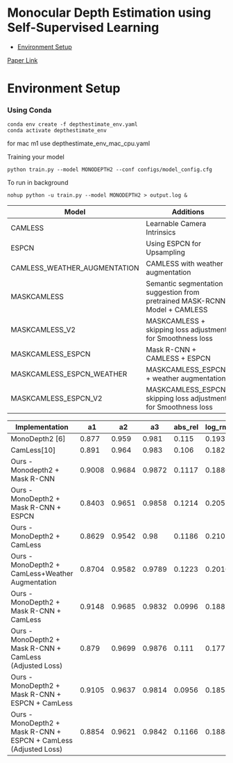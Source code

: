 # Monocular Depth Estimation using Self-Supervised Learning 

* [Environment Setup](#env)

[Paper Link](https://arxiv.org/ftp/arxiv/papers/2304/2304.06966.pdf)

# Environment Setup

### Using Conda 
```
conda env create -f depthestimate_env.yaml
conda activate depthestimate_env
```
for mac m1 use depthestimate_env_mac_cpu.yaml


Training your model
```
python train.py --model MONODEPTH2 --conf configs/model_config.cfg 
```

To run in background

```
nohup python -u train.py --model MONODEPTH2 > output.log &
```
| Model                        | Additions                                                                  | Link                                                                                                              |
|------------------------------|----------------------------------------------------------------------------|-------------------------------------------------------------------------------------------------------------------|
| CAMLESS                      | Learnable Camera Intrinsics                                                | [ `link` ]( https://storage.googleapis.com/depth-estimation-weights/final_weights/CAMLESS.zip )                   |
| ESPCN                        | Using ESPCN for Upsampling                                                 | [ `link` ]( https://storage.googleapis.com/depth-estimation-weights/final_weights/ESPCN.zip )                     |
| CAMLESS_WEATHER_AUGMENTATION | CAMLESS with weather augmentation                                          | [ `link` ]( https://storage.googleapis.com/depth-estimation-weights/final_weights/CAMLESS_WEATHER_AUG.zip )       |
| MASKCAMLESS                  | Semantic segmentation suggestion from pretrained MASK-RCNN Model + CAMLESS | [ `link` ]( https://storage.googleapis.com/depth-estimation-weights/final_weights/MASKCAMLESS.zip )               |
| MASKCAMLESS_V2               | MASKCAMLESS + skipping loss adjustment for Smoothness loss                 | [ `link` ]( https://storage.googleapis.com/depth-estimation-weights/final_weights/MASKCAMLESS_V2.zip )            |
| MASKCAMLESS_ESPCN            | Mask R-CNN + CAMLESS + ESPCN                                               | [`link`](https://storage.googleapis.com/depth-estimation-weights/final_weights/MASKCAMLESS_ESPCN.zip)             |
| MASKCAMLESS_ESPCN_WEATHER    | MASKCAMLESS_ESPCN + weather augmentation                                   | [ `link` ]( https://storage.googleapis.com/depth-estimation-weights/final_weights/MASKCAMLESS_ESPCN_WEATHER.zip ) |
| MASKCAMLESS_ESPCN_V2         | MASKCAMLESS_ESPCN+ skipping loss adjustment for Smoothness loss            | [ `link` ]( https://storage.googleapis.com/depth-estimation-weights/final_weights/MASKCAMLESS_ESPCN_V2.zip )      |



|Implementation                                                  |a1    |a2    |a3    |abs_rel|log_rms|rms  |sq_rel|
|----------------------------------------------------------------|------|------|------|-------|-------|-----|------|
|MonoDepth2 [6]                                                  |0.877 |0.959 |0.981 |0.115  |0.193  |4.863|0.903 |
|CamLess[10]                                                     |0.891 |0.964 |0.983 |0.106  |0.182  |4.482|0.75  |
|Ours - Monodepth2 +  Mask R-CNN                                 |0.9008|0.9684|0.9872|0.1117 |0.1886 |3.977|0.5114|
|Ours - MonoDepth2 + Mask R-CNN + ESPCN                          |0.8403|0.9651|0.9858|0.1214 |0.205  |4.096|0.6251|
|Ours - MonoDepth2 + CamLess                                     |0.8629|0.9542|0.98  |0.1186 |0.2103 |4.737|0.7843|
|Ours - MonoDepth2 + CamLess+Weather Augmentation                |0.8704|0.9582|0.9789|0.1223 |0.2016 |4.934|0.9271|
|Ours - MonoDepth2 + Mask R-CNN + CamLess                        |0.9148|0.9685|0.9832|0.0996 |0.1887 |4.25 |0.5722|
|Ours - MonoDepth2 + Mask R-CNN + CamLess (Adjusted Loss)        |0.879 |0.9699|0.9876|0.111  |0.177  |3.959|0.5079|
|Ours - MonoDepth2 + Mask R-CNN + ESPCN + CamLess                |0.9105|0.9637|0.9814|0.0956 |0.1858 |3.746|0.4868|
|Ours - MonoDepth2 + Mask R-CNN + ESPCN + CamLess (Adjusted Loss)|0.8854|0.9621|0.9842|0.1166 |0.1884 |3.485|0.4793|
